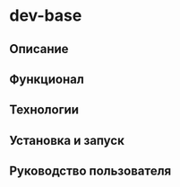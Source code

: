 # dev-base

## Описание



## Функционал



## Технологии



## Установка и запуск



## Руководство пользователя

